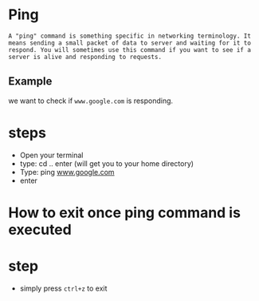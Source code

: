 
# Ping
`A "ping" command is something specific in networking terminology. It means sending a small packet of data to server and waiting for it to respond. You will sometimes use this command if you want to see if a server is alive and responding to requests.`

## Example 
 we want to check if  `www.google.com` is responding. 

 # steps 
- Open your terminal
- type: cd .. enter (will get you to your home directory)
- Type: ping www.google.com
- enter

# How to exit once ping command is executed

# step 

- simply press `ctrl+z` to exit